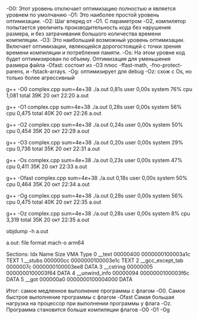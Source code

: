 -O0: Этот уровень отключает оптимизацию полностью и является уровнем по умолчанию
-O1: Это наиболее простой уровень оптимизации.
-O2: Шаг вперед от -O1. С параметром -O2, компилятор попытается увеличить производительность кода
 без нарушения размера, и без затрачивания большого количества времени компиляции.
-O3: Это наибольший возможный уровень оптимизации. Включает оптимизации,
 являющейся дорогостоящей с точки зрения времени компиляции и потребления памяти.
-Os: На этом уровне код будет оптимизирован по объему. Оптимизация для уменьшения размера файла
-Ofast: состоит из -O3 плюс -ffast-math, -fno-protect-parens, и -fstack-arrays.
-Og: оптимизирует для debug
-Oz: схож с Os, но только более агрессивный


g++ -O0 complex.cpp
sum=4e+38 ./a.out 0,81s user 0,00s system 76% cpu 1,081 total 39K 20 окт 22:20 a.out

g++ -O1 complex.cpp
sum=4e+38 ./a.out 0,28s user 0,00s system 56% cpu 0,475 total 40K 20 окт 22:26 a.out

g++ -O2 complex.cpp
sum=4e+38 ./a.out 0,24s user 0,00s system 50% cpu 0,454
35K 20 окт 22:29 a.out

g++ -O3 complex.cpp
sum=4e+38 ./a.out 0,20s user 0,00s system 29% cpu 0,736 total 35K 20 окт 22:31 a.out

g++ -Os complex.cpp
sum=4e+38 ./a.out 0,23s user 0,00s system 47% cpu 0,411
35K 20 окт 22:33 a.out

g++ -Ofast complex.cpp
sum=4e+38 ./a.out 0,18s user 0,00s system 50% cpu 0,464
35K 20 окт 22:34 a.out

g++ -Og complex.cpp
sum=4e+38 ./a.out 0,28s user 0,00s system 56% cpu 0,475 total 40K 20 окт 22:35 a.out

g++ -Oz complex.cpp
sum=4e+38 ./a.out 0,28s user 0,00s system 8% cpu 3,319 total
35K 20 окт 22:35 a.out


objdump -h a.out

a.out: file format mach-o arm64

Sections: Idx Name Size VMA Type 0 __text 00000400 0000000100003a1c TEXT 1 __stubs 000000cc 0000000100003e1c TEXT 2 __gcc_except_tab 0000007c 0000000100003ee8 DATA 3 __cstring 00000005 0000000100003f64 DATA 4 __unwind_info 00000094 0000000100003f6c DATA 5 __got 000000a0 0000000100004000 DATA

Итог: самое медленное выполнение программы с флагом -O0. Самое быстрое выполнение программы с флагом -Ofast
Самая большая нагрузка на процессор при выполнении программы у флага -Oz. Программа становится больше
компиляции флагов -O0 -O1 -Og
